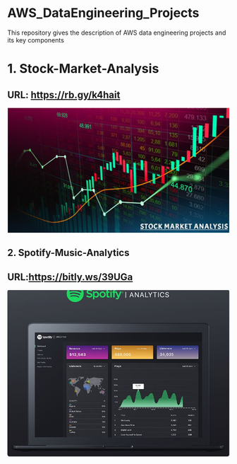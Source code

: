 # AWS_DataEngineering_Projects
This repository gives the description of AWS data engineering projects and its key components

# 1. Stock-Market-Analysis
## URL: https://rb.gy/k4hait
![logo](https://github.com/Shoaib9288/AWS_DataEngineering_Projects/blob/main/stock-market-kafka-data-engineering-project/Stock%20Market%20Analysis.JPG)

## 2. Spotify-Music-Analytics
## URL:https://bitly.ws/39UGa
![logo](https://github.com/Shoaib9288/AWS_DataEngineering_Projects/blob/main/spotify-etl-aws-data-pipeline-project/Spotify_Analytics.JPG)
